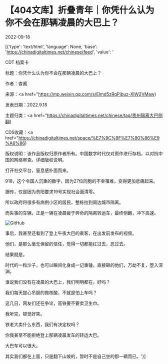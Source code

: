 # 【404文库】折叠青年｜你凭什么认为你不会在那辆凌晨的大巴上？

2022-09-18

[{'type': 'text/html', 'language': None, 'base': 'https://chinadigitaltimes.net/chinese/feed', 'value': '

CDT 档案卡

标题：你凭什么认为你不会在那辆凌晨的大巴上？

作者：杳酱

来源：<a href="https://mp.weixin.qq.com/s/Elmd5zRqPibuz-XIW2VMaw)

发表日期：2022.9.18

主题归类：<a href="https://chinadigitaltimes.net/chinese/tag/贵州隔离大巴侧翻)

CDS收藏：<a href="https://chinadigitaltimes.net/space/%E7%9C%9F%E7%90%86%E9%A6%86)

版权说明：该作品版权归原作者所有。中国数字时代仅对原作进行存档，以对抗中国的网络审查。详细版权说明。





打开社交平台，窒息感扑面而来。

918，这个令国人沉重的数字，因为27位同胞的不幸罹难，变得更加悲痛起来。

据传，仅是因为贵阳要求19号实现社会面清零。

所以政府将很多有病例小区的居民，整栋拉到周边城市隔离。

而失事的车辆，正是一辆在凌晨疲于奔命的隔离转运车，最终侧翻，冲下高速。

![GitHub](https://chinadigitaltimes.net/chinese/files/2022/09/post-687218-63273d0011705.)

事后，我甚至还看到了登上午夜大巴的乘客，在出发前发布的视频。

他们，是那么毫无保留的信任，觉得一切都能扛过去，忍过去。

结果就是。

时代的一粒沙子，也可以瞬间化身成一记重锤，直接砸的他们，万劫不复，堕入深渊。

谁说我们没有在凌晨的大巴上，我们明明都在，好吗？

我们每天提心吊胆的做核酸，不就是怕上车吗？

这几日，网友们还在争论，高铁要不要卖卫生巾。

我听完，顿觉好笑。

铁老大卖什么东西，我们有决定权吗？

你我甚至不能拒绝登上那辆凌晨发车的转运大巴。

大巴车可以很大。

其实我们都在上面，只是翻下山坡的，暂时不是自己坐的那一辆而已。'}]